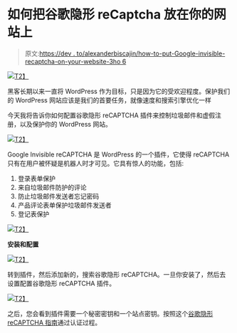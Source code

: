 # 如何把谷歌隐形 reCaptcha 放在你的网站上

> 原文:[https://dev . to/alexanderbiscajin/how-to-put-Google-invisible-recaptcha-on-your-website-3ho 6](https://dev.to/alexanderbiscajin/how-to-put-google-invisible-recaptcha-on-your-website-3ho6)

[![](../Images/ead8eac1dee0e43e789f0cdaeb6a7782.png)T2】](https://res.cloudinary.com/practicaldev/image/fetch/s--7g-B32_9--/c_limit%2Cf_auto%2Cfl_progressive%2Cq_auto%2Cw_880/https://product.hubspot.com/hubfs/recaptcha-preview.png%3Ft%3D1516140244757)

黑客长期以来一直将 WordPress 作为目标，只是因为它的受欢迎程度。保护我们的 WordPress 网站应该是我们的首要任务，就像速度和搜索引擎优化一样

今天我将告诉你如何配置谷歌隐形 reCAPTCHA 插件来控制垃圾邮件和虚假注册，以及保护你的 WordPress 网站。

[![](../Images/a12c9d8ff9f3a4761eb95269ace8d02a.png)T2】](https://res.cloudinary.com/practicaldev/image/fetch/s--kWpWByHA--/c_limit%2Cf_auto%2Cfl_progressive%2Cq_auto%2Cw_880/https://product.hubspot.com/hubfs/invisible-recaptcha-preview.png%3Ft%3D1516140244757)

Google Invisible reCAPTCHA 是 WordPress 的一个插件，它使得 reCAPTCHA 只有在用户被怀疑是机器人时才可见。它具有惊人的功能，包括:

1.  登录表单保护
2.  来自垃圾邮件防护的评论
3.  防止垃圾邮件发送者忘记密码
4.  产品评论表单保护垃圾邮件发送者
5.  登记表保护

[![](../Images/d174921a9e48442d8d21e93518a8a9f4.png)T2】](https://res.cloudinary.com/practicaldev/image/fetch/s--QdHGhSSn--/c_limit%2Cf_auto%2Cfl_progressive%2Cq_auto%2Cw_880/https://product.hubspot.com/hs-fs/hubfs/Screen%2520Shot%25202017-07-25%2520at%25203.42.18%2520PM.png%3Ft%3D1516140244757%26width%3D320%26name%3DScreen%2520Shot%25202017-07-25%2520at%25203.42.18%2520PM.png)

**安装和配置**

[![](../Images/21c0c6355754b81ab70043036840e7ca.png)T2】](https://res.cloudinary.com/practicaldev/image/fetch/s--qLXoxMu2--/c_limit%2Cf_auto%2Cfl_progressive%2Cq_auto%2Cw_880/https://www.wpblog.com/wp-content/uploads/2018/01/search-recaptcha.png)

转到插件，然后添加新的，搜索谷歌隐形 reCAPTCHA。一旦你安装了，然后去设置配置谷歌隐形 reCAPTCHA 插件。

[![](../Images/ed3fc5b7b87c07bc24dc28c10d205bde.png)T2】](https://res.cloudinary.com/practicaldev/image/fetch/s--XjT-mM8d--/c_limit%2Cf_auto%2Cfl_progressive%2Cq_auto%2Cw_880/https://www.wpblog.com/wp-content/uploads/2018/01/settings-860x493.png)

之后，您会看到插件需要一个秘密密钥和一个站点密钥。按照这个[谷歌隐形 reCAPTCHA 指南](https://www.wpblog.com/add-google-invisible-recaptcha-in-wordpress/)通过认证过程。